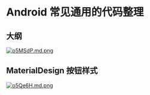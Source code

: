 # Android 常见通用的代码整理

## 大纲

[![o5MSdP.md.png](https://s1.ax1x.com/2021/12/10/o5MSdP.md.png)](https://imgtu.com/i/o5MSdP)

## MaterialDesign 按钮样式

[![o5Qe6H.md.png](https://s1.ax1x.com/2021/12/10/o5Qe6H.md.png)](https://imgtu.com/i/o5Qe6H)
